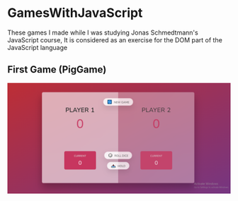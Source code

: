 # GamesWithJavaScript
These games I made while I was studying Jonas Schmedtmann's JavaScript course, It is considered as an exercise for the DOM part of the JavaScript language

## First Game (PigGame)
![Image From Live Website](./PigGame/PigGame.PNG)
